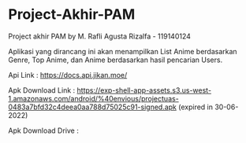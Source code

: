 # Project-Akhir-PAM
 Project akhir PAM by M. Rafli Agusta Rizalfa - 119140124
 
 Aplikasi yang dirancang ini akan menampilkan List Anime berdasarkan Genre, Top Anime, dan Anime berdasarkan hasil pencarian Users.
 
 Api Link           : https://docs.api.jikan.moe/
 
 Apk Download Link  : https://exp-shell-app-assets.s3.us-west-1.amazonaws.com/android/%40envious/projectuas-0483a7bfd32c4deea0aa788d75025c91-signed.apk
                     (expired in 30-06-2022)

 Apk Download Drive : 

